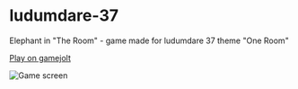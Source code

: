 # ludumdare-37
Elephant in "The Room" - game made for ludumdare 37 theme "One Room"

[Play on gamejolt](http://gamejolt.com/games/ld37-elephant-in-the-room/217013)

![Game screen](https://github.com/Xesenix/ludumdare-37/blob/master/elephant_in_the_room.gif?raw=true "Teaser")
